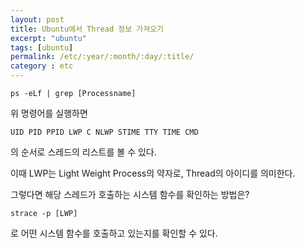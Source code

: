 ```yaml
---
layout: post
title: Ubuntu에서 Thread 정보 가져오기
excerpt: "ubuntu"
tags: [ubuntu]
permalink: /etc/:year/:month/:day/:title/
category : etc
---
```


```
ps -eLf | grep [Processname]
```

위 명령어를 실행하면 

```
UID PID PPID LWP C NLWP STIME TTY TIME CMD
```

의 순서로 스레드의 리스트를 볼 수 있다.  

이때 LWP는 Light Weight Process의 약자로, Thread의 아이디를 의미한다.  

그렇다면 해당 스레드가 호출하는 시스템 함수를 확인하는 방법은?

```
strace -p [LWP]
```

로 어떤 시스템 함수를 호출하고 있는지를 확인할 수 있다.  